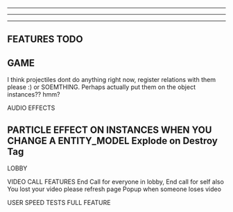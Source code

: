 --------------------------------------------------------------------------------------
--------------------------------------------------------------------------------------
--------------------------------------------------------------------------------------
FEATURES TODO
--------------------------------------------------------------------------------------

GAME
--------------------------------------------------------------------------------------
I think projectiles dont do anything right now, register relations with them please :) or SOEMTHING. Perhaps actually put them on the object instances?? hmm?

AUDIO EFFECTS

PARTICLE EFFECT ON INSTANCES WHEN YOU CHANGE A ENTITY_MODEL
  Explode on Destroy Tag
---------------------------------------------------------------------------------------------------- 

LOBBY

VIDEO CALL FEATURES
  End Call for everyone in lobby, End call for self also
  You lost your video please refresh page 
  Popup when someone loses video 

USER SPEED TESTS FULL FEATURE
